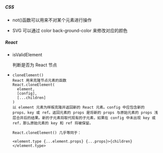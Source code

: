 ##### CSS

- not()函数可以用来不对某个元素进行操作

- SVG 可以通过 color back-ground-color 来修改对应的颜色

##### React

- isValidElement

  判断是否为 React 节点

- ```
  cloneElement()
  React 用来克隆节点元素的函数
  React.cloneElement(
    element,
    [config],
    [...children]
  )
  以 element 元素为样板克隆并返回新的 React 元素。config 中应包含新的 props，key 或 ref。返回元素的 props 是将新的 props 与原始元素的 props 浅层合并后的结果。新的子元素将取代现有的子元素，如果在 config 中未出现 key 或 ref，那么原始元素的 key 和 ref 将被保留。

  React.cloneElement() 几乎等同于：

  <element.type {...element.props} {...props}>{children}</element.type>
  ```
